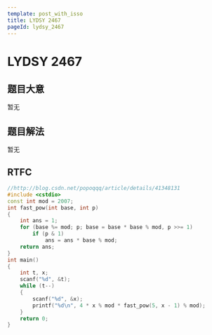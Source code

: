 ```yaml
---
template: post_with_isso
title: LYDSY 2467
pageId: lydsy_2467
---
```


# LYDSY 2467
<span id="poem"></span><script>$(function(){$.ajax('/api/poem?rnd='+Date.now()+Math.random()).done(function(data){$('#poem').text(data);});});</script>
## 题目大意
暂无

## 题目解法
暂无

## RTFC

```cpp
//http://blog.csdn.net/popoqqq/article/details/41348131
#include <cstdio>
const int mod = 2007;
int fast_pow(int base, int p)
{
    int ans = 1;
    for (base %= mod; p; base = base * base % mod, p >>= 1)
        if (p & 1)
            ans = ans * base % mod;
    return ans;
}
int main()
{
    int t, x;
    scanf("%d", &t);
    while (t--)
    {
        scanf("%d", &x);
        printf("%d\n", 4 * x % mod * fast_pow(5, x - 1) % mod);
    }
    return 0;
}
```
<div id="__comment"></div>
